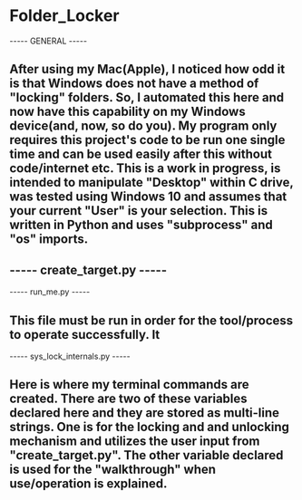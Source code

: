# Folder_Locker

----- GENERAL -----

After using my Mac(Apple), I noticed how odd it is that Windows does not have a method of "locking" folders. So, I automated this here and now have this capability on my Windows device(and, now, so do you). My program only requires this project's code to be run one single time and can be used easily after this without code/internet etc. This is a work in progress, is intended to manipulate "Desktop" within C drive, was tested using Windows 10 and assumes that your current "User" is your selection. This is written in Python and uses "subprocess" and "os" imports.
-------------------



----- create_target.py -----
----------------------------

----- run_me.py -----

This file must be run in order for the tool/process to operate successfully. It 
---------------------

----- sys_lock_internals.py -----

Here is where my terminal commands are created. There are two of these variables declared here and they are stored as
multi-line strings. One is for the locking and and unlocking mechanism and utilizes the user input from "create_target.py". 
The other variable declared is used for the "walkthrough" when use/operation is explained.
---------------------------------
